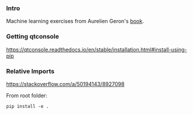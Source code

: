 ### Intro
Machine learning exercises from Aurelien Geron's [book](https://github.com/ageron/handson-ml). 

### Getting qtconsole
https://qtconsole.readthedocs.io/en/stable/installation.html#install-using-pip

### Relative Imports

https://stackoverflow.com/a/50194143/8927098

From root folder:

`pip install -e .` 